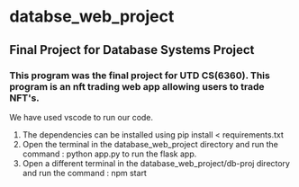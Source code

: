 # databse_web_project
## Final Project for Database Systems Project
### This program was the final project for UTD CS(6360). This program is an nft trading web app allowing users to trade NFT's.
We have used vscode to run our code.
1. The dependencies can be installed using pip install < requirements.txt
2. Open the terminal in the database_web_project directory and run the command : python app.py to run the flask app.
3. Open a different terminal in the database_web_project/db-proj directory and run the command : npm start
